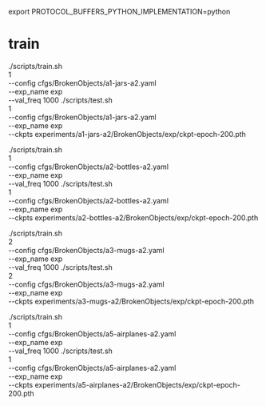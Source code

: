 export PROTOCOL_BUFFERS_PYTHON_IMPLEMENTATION=python 

# train
./scripts/train.sh \
    1 \
    --config cfgs/BrokenObjects/a1-jars-a2.yaml \
    --exp_name exp \
    --val_freq 1000
./scripts/test.sh \
    1 \
    --config cfgs/BrokenObjects/a1-jars-a2.yaml \
    --exp_name exp \
    --ckpts experiments/a1-jars-a2/BrokenObjects/exp/ckpt-epoch-200.pth

./scripts/train.sh \
    1 \
    --config cfgs/BrokenObjects/a2-bottles-a2.yaml \
    --exp_name exp \
    --val_freq 1000
./scripts/test.sh \
    1 \
    --config cfgs/BrokenObjects/a2-bottles-a2.yaml \
    --exp_name exp \
    --ckpts experiments/a2-bottles-a2/BrokenObjects/exp/ckpt-epoch-200.pth

./scripts/train.sh \
    2 \
    --config cfgs/BrokenObjects/a3-mugs-a2.yaml \
    --exp_name exp \
    --val_freq 1000
./scripts/test.sh \
    2 \
    --config cfgs/BrokenObjects/a3-mugs-a2.yaml \
    --exp_name exp \
    --ckpts experiments/a3-mugs-a2/BrokenObjects/exp/ckpt-epoch-200.pth

./scripts/train.sh \
    1 \
    --config cfgs/BrokenObjects/a5-airplanes-a2.yaml \
    --exp_name exp \
    --val_freq 1000
./scripts/test.sh \
    1 \
    --config cfgs/BrokenObjects/a5-airplanes-a2.yaml \
    --exp_name exp \
    --ckpts experiments/a5-airplanes-a2/BrokenObjects/exp/ckpt-epoch-200.pth
